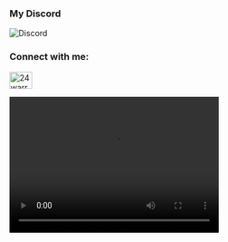 ### My Discord
![Discord](https://discord.c99.nl/widget/theme-3/1175725280237731895.png)

<h3 align="left">Connect with me:</h3>
<p align="left">
<a href="https://instagram.com/24thwarraid" target="blank"><img align="center" src="https://raw.githubusercontent.com/rahuldkjain/github-profile-readme-generator/master/src/images/icons/Social/instagram.svg" alt="24warraid" height="30" width="40" /></a>
</p>

<video src="https://github.com/FunnyValentineOf/FunnyValentineOf/assets/100523022/8b9fe3a8-e4ee-4203-ad33-6b889f9cc7d2" height="240px" width="370px" autoplay="autoplay" controls="true" loop="true"></video>
